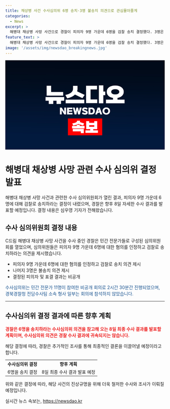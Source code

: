 ```yaml
---
title: 채상병 사건 수사심의위 6명 송치·3명 불송치 의견으로 관심몰아줄게
categories:
  - News
excerpt: >
  해병대 채상병 사망 사건으로 경찰이 피의자 9명 가운데 6명을 검찰 송치 결정했다. 3명은 불송치 의견을 냈으며, 구체적 내용과 표결 결과는 공개되지 않았다. 열린 2시간 30분간의 심의위에는 민간 전문가 등 11명이 참여했고, 경북경찰청 전담수사팀 일부도 참석했다. 경찰은 6명 송치 의견을 참고하여 8일 최종 수사 결과를 발표할 예정이다.
feature_text: >
  해병대 채상병 사망 사건으로 경찰이 피의자 9명 가운데 6명을 검찰 송치 결정했다. 3명은 불송치 의견을 냈으며, 구체적 내용과 표결 결과는 공개되지 않았다. 열린 2시간 30분간의 심의위에는 민간 전문가 등 11명이 참여했고, 경북경찰청 전담수사팀 일부도 참석했다. 경찰은 6명 송치 의견을 참고하여 8일 최종 수사 결과를 발표할 예정이다.
image: '/assets/img/newsdao_breakingnews.jpg'
---
```


<p><img src="/assets/img/newsdao_breakingnews.jpg" alt="flaretime 속보" /></p>

<h1>해병대 채상병 사망 관련 수사 심의위 결정 발표</h1>

<p data-ke-size="size16">해병대 채상병 사망 사건과 관련한 수사 심의위원회가 열린 결과, 피의자 9명 가운데 6명에 대해 검찰로 송치하라는 결정이 내렸으며, 경찰은 향후 8일 자세한 수사 결과를 발표할 예정입니다. 결정 내용은 심우영 기자가 전해왔습니다.</p>

<h2 data-ke-size="size26">수사 심의위원회 결정 내용</h2>

<p>C드림 해병대 채상병 사망 사건을 수사 중인 경찰은 민간 전문가들로 구성된 심의위원회를 열었으며, 심의위원들은 피의자 9명 가운데 6명에 대한 혐의를 인정하고 검찰로 송치하라는 의견을 제시했습니다. </p>

<ul>
    <li>피의자 9명 가운데 6명에 대한 혐의를 인정하고 검찰로 송치 의견 제시</li>
    <li>나머지 3명은 불송치 의견 제시</li>
    <li>결정된 피의자 및 표결 결과는 비공개</li>
</ul>

<p><span style="color: #1a5490;">수사심의위는 민간 전문가 11명이 참여한 비공개 회의로 2시간 30분간 진행되었으며, 경북경찰청 전담수사팀 소속 형사 일부는 회의에 참석하지 않았습니다.</span></p>

<hr>

<h2 data-ke-size="size26">수사심의위 결정 결과에 따른 향후 계획</h2>

<p><b><span style="color: #ee2323;">경찰은 6명을 송치하라는 수사심의위 의견을 참고해 오는 8일 최종 수사 결과를 발표할 계획이며, 수사심의위 의견은 경찰 수사 결과에 귀속되지는 않습니다.</span></b></p>

<p>해당 결정에 따라, 경찰은 추가적인 조사를 통해 최종적인 결론을 이끌어낼 예정이라고 합니다.</p>

<table>
    <tr>
        <td style="text-align: center; height: 17px;"><b>수사심의위 결정</b></td>
        <td style="text-align: center; height: 17px;"><b>향후 계획</b></td>
    </tr>
    <tr>
        <td style="text-align: center; height: 17px;">6명을 송치 결정</td>
        <td style="text-align: center; height: 17px;">8일 최종 수사 결과 발표 예정</td>
    </tr>
</table>

<p>위와 같은 결정에 따라, 해당 사건의 진상규명을 위해 더욱 철저한 수사와 조사가 이뤄질 예정입니다.</p>
실시간 뉴스 속보는, <a href="https://newsdao.kr" rel="dofollow">https://newsdao.kr</a>


